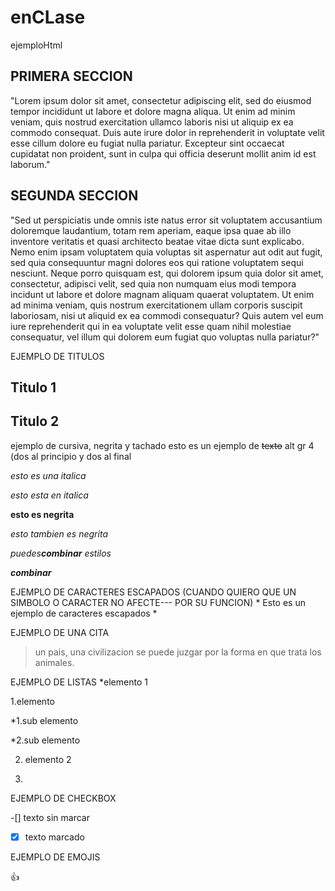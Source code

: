 # enCLase
ejemploHtml


## PRIMERA SECCION
"Lorem ipsum dolor sit amet, consectetur adipiscing elit, sed do eiusmod tempor incididunt ut labore et dolore magna aliqua. Ut enim ad minim veniam, quis nostrud exercitation ullamco laboris nisi ut aliquip ex ea commodo consequat. Duis aute irure dolor in reprehenderit in voluptate velit esse cillum dolore eu fugiat nulla pariatur. Excepteur sint occaecat cupidatat non proident, sunt in culpa qui officia deserunt mollit anim id est laborum."

## SEGUNDA SECCION
"Sed ut perspiciatis unde omnis iste natus error sit voluptatem accusantium doloremque laudantium, totam rem aperiam, eaque ipsa quae ab illo inventore veritatis et quasi architecto beatae vitae dicta sunt explicabo. Nemo enim ipsam voluptatem quia voluptas sit aspernatur aut odit aut fugit, sed quia consequuntur magni dolores eos qui ratione voluptatem sequi nesciunt. Neque porro quisquam est, qui dolorem ipsum quia dolor sit amet, consectetur, adipisci velit, sed quia non numquam eius modi tempora incidunt ut labore et dolore magnam aliquam quaerat voluptatem. Ut enim ad minima veniam, quis nostrum exercitationem ullam corporis suscipit laboriosam, nisi ut aliquid ex ea commodi consequatur? Quis autem vel eum iure reprehenderit qui in ea voluptate velit esse quam nihil molestiae consequatur, vel illum qui dolorem eum fugiat quo voluptas nulla pariatur?"

EJEMPLO DE TITULOS

## Titulo 1
## Titulo 2

ejemplo de cursiva, negrita y tachado
esto es un ejemplo de ~~texto~~  alt gr 4 (dos al principio y dos al final

*esto es una italica*

_esto esta en italica_

**esto es negrita**

_esto tambien es negrita_

*puedes**combinar** estilos*

***combinar***

EJEMPLO DE CARACTERES ESCAPADOS (CUANDO QUIERO QUE UN SIMBOLO O CARACTER NO AFECTE--- POR SU FUNCION)
\* Esto es un ejemplo de caracteres escapados \*


EJEMPLO DE UNA CITA
> un pais, una civilizacion se puede juzgar por la forma en que trata los animales.

EJEMPLO DE LISTAS
*elemento 1

  1.elemento 
  
  *1.sub elemento
  
  *2.sub elemento 
  
  2. elemento 2
     
  4.

  
EJEMPLO DE CHECKBOX

-[] texto sin marcar

-[x] texto marcado

EJEMPLO DE EMOJIS

:+1:


  
